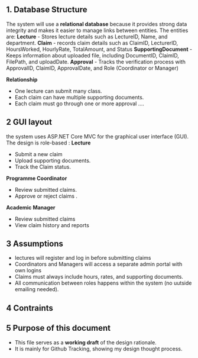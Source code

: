 ## 1. Database Structure
The system will use a **relational database** because it provides strong data integrity and makes it easier to manage links between entities.
The entities are:
**Lecture** - Stores lecture details such as LectureID, Name, and department.
**Claim** - records claim details such as ClaimID, LecturerID, HoursWorked, HourlyRate, TotalAmount, and Status
**SupportingDocument** - Keeps information about uploaded file, including DocumentID, ClaimID, FilePath, and uploadDate.
**Approval** - Tracks the verification process with ApprovalID, ClaimID, ApprovalDate, and Role (Coordinator or Manager)

**Relationship**
- One lecture can submit many class.
- Each claim can have multiple supporting documents.
- Each claim must go through one or more approval
....

## 2 GUI layout
the system uses ASP.NET Core MVC for the graphical user interface (GUI). The design is role-based :
**Lecture**
- Submit a new claim
- Upload supporting documents.
- Track the Claim status.

**Programme Coordinator**
- Review submitted claims.
- Approve or reject claims 
.

**Academic Manager**
- Review submitted claims
- View claim history and reports

## 3 Assumptions
- lectures will register and log in before submitting claims
- Coordinators and Managers will access a separate admin portal with own logins
- Claims must always include hours, rates, and supporting documents.
- All communication between roles happens within the system (no uutside emailing needed).

## 4 Contraints


## 5 Purpose of this document
- This file serves as a **working draft** of the design rationale.
- It is mainly for Github Tracking, showing my design thought process.
